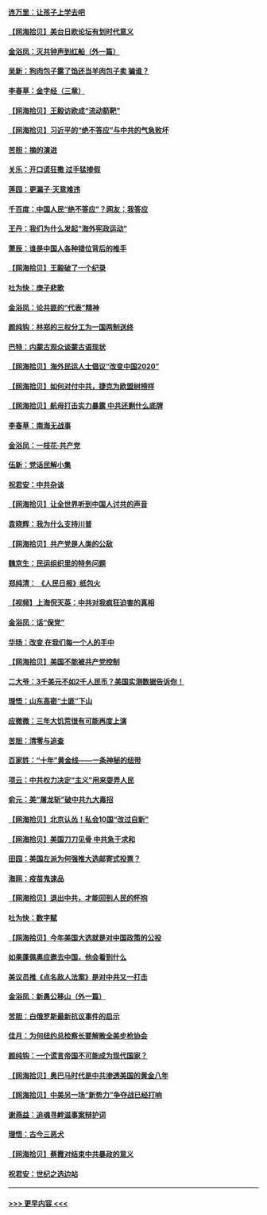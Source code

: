 #### [连万里：让孩子上学去吧](../pages/nsc993/n12385309.md?t=09080451) 
#### [【网海拾贝】美台日欧论坛有划时代意义](../pages/nsc993/n12385232.md?t=09080451) 
#### [金浴凤：灭共钟声到红船（外一篇）](../pages/nsc993/n12385154.md?t=09080451) 
#### [吴新：狗肉包子露了馅还当羊肉包子卖 骗谁？](../pages/nsc993/n12385133.md?t=09080451) 
#### [李春草：金字经（三章）](../pages/nsc993/n12383691.md?t=09080451) 
#### [【网海拾贝】王毅访欧成“流动箭靶”](../pages/nsc993/n12383338.md?t=09080451) 
#### [【网海拾贝】习近平的“绝不答应”与中共的气急败坏](../pages/nsc993/n12382819.md?t=09080451) 
#### [苦胆：摘的演进](../pages/nsc993/n12382619.md?t=09080451) 
#### [关乐：开口谎狂撒 过手猛掺假](../pages/nsc993/n12382604.md?t=09080451) 
#### [莲园：更漏子‧天意难违](../pages/nsc993/n12382598.md?t=09080451) 
#### [千百度：中国人民“绝不答应”？网友：我答应](../pages/nsc993/n12382024.md?t=09080451) 
#### [王丹：我们为什么发起“海外宪政运动”](../pages/nsc993/n12380286.md?t=09080451) 
#### [萧辰：谁是中国人各种错位背后的推手](../pages/nsc993/n12379800.md?t=09080451) 
#### [【网海拾贝】王毅破了一个纪录](../pages/nsc993/n12379251.md?t=09080451) 
#### [吐为快：庚子悲歌](../pages/nsc993/n12378821.md?t=09080451) 
#### [金浴凤：论共匪的“代表”精神](../pages/nsc993/n12377546.md?t=09080451) 
#### [颜纯钩：林郑的三权分工为一国两制送终](../pages/nsc993/n12377306.md?t=09080451) 
#### [巴特：内蒙古观众谈蒙古语现状](../pages/nsc993/n12376923.md?t=09080451) 
#### [【网海拾贝】海外民运人士倡议“改变中国2020”](../pages/nsc993/n12376682.md?t=09080451) 
#### [【网海拾贝】如何对付中共，捷克为欧盟树榜样](../pages/nsc993/n12374209.md?t=09080451) 
#### [【网海拾贝】航母打击实力暴露 中共还剩什么底牌](../pages/nsc993/n12371825.md?t=09080451) 
#### [李春草：南海无战事](../pages/nsc993/n12371159.md?t=09080451) 
#### [金浴凤：一枝花·共产党](../pages/nsc993/n12368757.md?t=09080451) 
#### [伍新：党话民解小集](../pages/nsc993/n12366907.md?t=09080451) 
#### [祝君安：中共杂谈](../pages/nsc993/n12366076.md?t=09080451) 
#### [【网海拾贝】让全世界听到中国人讨共的声音](../pages/nsc993/n12365569.md?t=09080451) 
#### [袁晓辉：我为什么支持川普](../pages/nsc993/n12362670.md?t=09080451) 
#### [【网海拾贝】共产党是人类的公敌](../pages/nsc993/n12363182.md?t=09080451) 
#### [魏京生：民运组织里的特务问题](../pages/nsc993/n12363010.md?t=09080451) 
#### [郑纯清： 《人民日报》纸包火](../pages/nsc993/n12362706.md?t=09080451) 
#### [【视频】上海倪天英：中共对我疯狂迫害的真相](../pages/nsc993/n12356341.md?t=09080451) 
#### [金浴凤：话“保党”](../pages/nsc993/n12361867.md?t=09080451) 
#### [华旸：改变 在我们每一个人的手中](../pages/nsc993/n12361774.md?t=09080451) 
#### [【网海拾贝】美国不能被共产党控制](../pages/nsc993/n12360271.md?t=09080451) 
#### [二大爷：3千美元不如2千人民币？美国实测数据告诉你！](../pages/nsc993/n12358563.md?t=09080451) 
#### [理悟：山东高密“土匪”下山](../pages/nsc993/n12358535.md?t=09080451) 
#### [应微微：三年大饥荒很有可能再度上演](../pages/nsc993/n12358523.md?t=09080451) 
#### [苦胆：清零与追查](../pages/nsc993/n12358501.md?t=09080451) 
#### [百家姓：“十年”黄金线——一条神秘的纽带](../pages/nsc993/n12358319.md?t=09080451) 
#### [项云：中共权力决定“主义”用来耍弄人民](../pages/nsc993/n12358172.md?t=09080451) 
#### [俞元：美“屠龙斩”破中共九大毒招](../pages/nsc993/n12357822.md?t=09080451) 
#### [【网海拾贝】北京认怂！私会10国“改过自新”](../pages/nsc993/n12357784.md?t=09080451) 
#### [【网海拾贝】美国刀刀见骨 中共急于求和](../pages/nsc993/n12355511.md?t=09080451) 
#### [田园：美国左派为何强推大选邮寄式投票？](../pages/nsc993/n12352963.md?t=09080451) 
#### [海网：疫苗鬼速品](../pages/nsc993/n12354438.md?t=09080451) 
#### [【网海拾贝】退出中共，才能回到人民的怀抱](../pages/nsc993/n12352634.md?t=09080451) 
#### [吐为快：数字赋](../pages/nsc993/n12352317.md?t=09080451) 
#### [【网海拾贝】今年美国大选就是对中国政策的公投](../pages/nsc993/n12350973.md?t=09080451) 
#### [如果蓬佩奥应邀去中国，他会看到什么](../pages/nsc993/n12350945.md?t=09080451) 
#### [美议员推《点名敌人法案》是对中共又一打击](../pages/nsc993/n12350765.md?t=09080451) 
#### [金浴凤：新愚公移山（外一篇）](../pages/nsc993/n12350253.md?t=09080451) 
#### [苦胆：白俄罗斯最新抗议事件的启示](../pages/nsc993/n12349989.md?t=09080451) 
#### [佳月：为何纽约总检察长要解散全美步枪协会](../pages/nsc993/n12349939.md?t=09080451) 
#### [颜纯钩：一个谎言帝国不可能成为现代国家？](../pages/nsc993/n12349898.md?t=09080451) 
#### [【网海拾贝】奥巴马时代是中共渗透美国的黄金八年](../pages/nsc993/n12349284.md?t=09080451) 
#### [【网海拾贝】中美另一场“新势力”争夺战已经打响](../pages/nsc993/n12346998.md?t=09080451) 
#### [谢燕益：追魂寻衅滋事案辩护词](../pages/nsc993/n12346892.md?t=09080451) 
#### [理悟：古今三恶犬](../pages/nsc993/n12345190.md?t=09080451) 
#### [【网海拾贝】蔡霞对结束中共暴政的意义](../pages/nsc993/n12344263.md?t=09080451) 
#### [祝君安：世纪之选边站](../pages/nsc993/n12342382.md?t=09080451) 

----
#### [ >>> 更早内容 <<< ](../indexes/nsc993-earlier.md)
